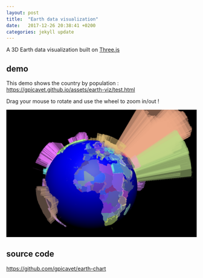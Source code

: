 ```yaml
---
layout: post
title:  "Earth data visualization"
date:   2017-12-26 20:38:41 +0200
categories: jekyll update
---
```


A 3D Earth data visualization built on [Three.js](https://threejs.org/)

## demo

This demo shows the country by population :
<https://gpicavet.github.io/assets/earth-viz/test.html>

Drag your mouse to rotate and use the wheel to zoom in/out !


[![](/assets/earth-viz/earth-viz.png)](<https://gpicavet.github.io/assets/earth-viz/test.html>)

## source code
<https://github.com/gpicavet/earth-chart>

